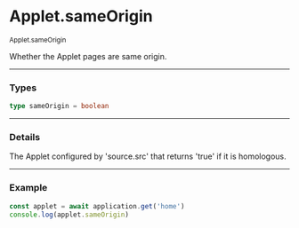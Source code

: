 # Applet.sameOrigin

<small>Applet.sameOrigin</small>

Whether the Applet pages are same origin.

---

<h3>Types</h3>

```ts
type sameOrigin = boolean
```

---

<h3>Details</h3>

The Applet configured by 'source.src' that returns 'true' if it is homologous.

---

<h3>Example</h3>

```ts
const applet = await application.get('home')
console.log(applet.sameOrigin)
```
